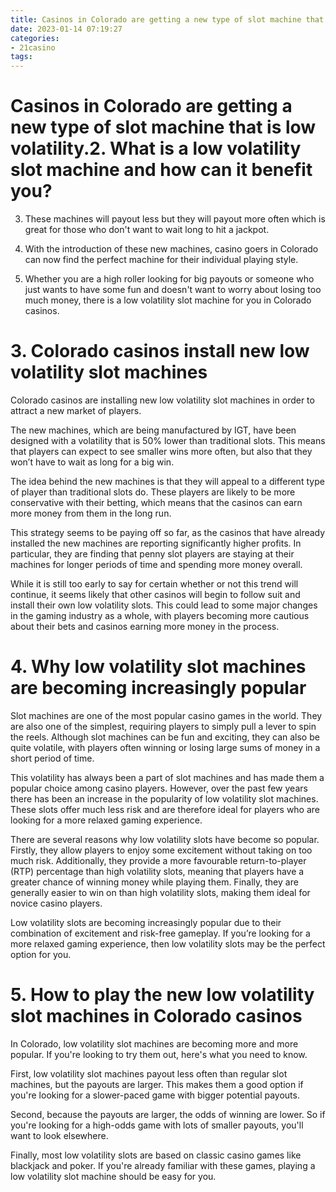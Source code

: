```yaml
---
title: Casinos in Colorado are getting a new type of slot machine that is low volatility.2. What is a low volatility slot machine and how can it benefit you
date: 2023-01-14 07:19:27
categories:
- 21casino
tags:
---
```



#  Casinos in Colorado are getting a new type of slot machine that is low volatility.2. What is a low volatility slot machine and how can it benefit you?

3. These machines will payout less but they will payout more often which is great for those who don't want to wait long to hit a jackpot.

4. With the introduction of these new machines, casino goers in Colorado can now find the perfect machine for their individual playing style.

5. Whether you are a high roller looking for big payouts or someone who just wants to have some fun and doesn't want to worry about losing too much money, there is a low volatility slot machine for you in Colorado casinos.

# 3. Colorado casinos install new low volatility slot machines

Colorado casinos are installing new low volatility slot machines in order to attract a new market of players.

The new machines, which are being manufactured by IGT, have been designed with a volatility that is 50% lower than traditional slots. This means that players can expect to see smaller wins more often, but also that they won’t have to wait as long for a big win.

The idea behind the new machines is that they will appeal to a different type of player than traditional slots do. These players are likely to be more conservative with their betting, which means that the casinos can earn more money from them in the long run.

This strategy seems to be paying off so far, as the casinos that have already installed the new machines are reporting significantly higher profits. In particular, they are finding that penny slot players are staying at their machines for longer periods of time and spending more money overall.

While it is still too early to say for certain whether or not this trend will continue, it seems likely that other casinos will begin to follow suit and install their own low volatility slots. This could lead to some major changes in the gaming industry as a whole, with players becoming more cautious about their bets and casinos earning more money in the process.

# 4. Why low volatility slot machines are becoming increasingly popular

Slot machines are one of the most popular casino games in the world. They are also one of the simplest, requiring players to simply pull a lever to spin the reels. Although slot machines can be fun and exciting, they can also be quite volatile, with players often winning or losing large sums of money in a short period of time.

This volatility has always been a part of slot machines and has made them a popular choice among casino players. However, over the past few years there has been an increase in the popularity of low volatility slot machines. These slots offer much less risk and are therefore ideal for players who are looking for a more relaxed gaming experience.

There are several reasons why low volatility slots have become so popular. Firstly, they allow players to enjoy some excitement without taking on too much risk. Additionally, they provide a more favourable return-to-player (RTP) percentage than high volatility slots, meaning that players have a greater chance of winning money while playing them. Finally, they are generally easier to win on than high volatility slots, making them ideal for novice casino players.

Low volatility slots are becoming increasingly popular due to their combination of excitement and risk-free gameplay. If you’re looking for a more relaxed gaming experience, then low volatility slots may be the perfect option for you.

# 5. How to play the new low volatility slot machines in Colorado casinos

In Colorado, low volatility slot machines are becoming more and more popular. If you're looking to try them out, here's what you need to know.

First, low volatility slot machines payout less often than regular slot machines, but the payouts are larger. This makes them a good option if you're looking for a slower-paced game with bigger potential payouts.

Second, because the payouts are larger, the odds of winning are lower. So if you're looking for a high-odds game with lots of smaller payouts, you'll want to look elsewhere.

Finally, most low volatility slots are based on classic casino games like blackjack and poker. If you're already familiar with these games, playing a low volatility slot machine should be easy for you.